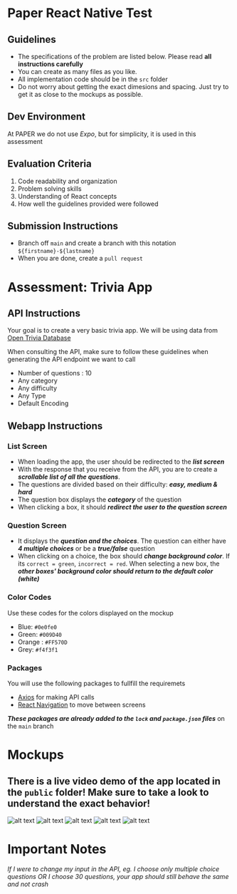 # Paper React Native Test
## Guidelines
- The specifications of the problem are listed below. Please read **all instructions carefully**
- You can create as many files as you like. 
- All implementation code should be in the `src` folder
- Do not worry about getting the exact dimesions and spacing. Just try to get it as close to the mockups as possible.

## Dev Environment

At PAPER we do not use *Expo*, but for simplicity, it is used in this assessment

## Evaluation Criteria

1. Code readability and organization
2. Problem solving skills
3. Understanding of React concepts
4. How well the guidelines provided were followed

## Submission Instructions
- Branch off `main` and create a branch with this notation `${firstname}-${lastname}`
- When you are done, create a `pull request` 

# Assessment: Trivia App 

## API Instructions
Your goal is to create a very basic trivia app. We will be using data from [Open Trivia Database](https://opentdb.com/api_config.php)

When consulting the API, make sure to follow these guidelines when generating the API endpoint we want to call
- Number of questions : 10
- Any category
- Any difficulty
- Any Type
- Default Encoding

## Webapp Instructions

### List Screen
- When loading the app, the user should be redirected to the ***list screen***
- With the response that you receive from the API, you are to create a ***scrollable list of all the questions***.
- The questions are divided based on their difficulty: ***easy, medium & hard***
- The question box displays the ***category*** of the question
- When clicking a box, it should ***redirect the user to the question screen***

### Question Screen
- It displays the ***question and the choices***. The question can either have ***4 multiple choices*** or be a ***true/false*** question
- When clicking on a choice, the box should ***change background color***. If its `correct = green`, `incorrect = red`. When selecting a new box, the ***other boxes' background color should return to the default color (white)***

### Color Codes
Use these codes for the colors displayed on the mockup
- Blue: `#0e0fe0`
- Green: `#009D40`
- Orange : `#FF570D`
- Grey: `#f4f3f1`

### Packages 
You will use the following packages to fullfill the requiremets
- [Axios](https://github.com/axios/axios) for making API calls
- [React Navigation](https://reactnavigation.org/docs/navigating) to move between screens

***These packages are already added to the `lock` and `package.json` files*** on the `main` branch

# Mockups
## There is a live video demo of the app located in the `public` folder! Make sure to take a look to understand the exact behavior!
![alt text](./public/mock-home-default.PNG)
![alt text](./public/mock-home-scroll.PNG)
![alt text](./public/mock-default-question.PNG)
![alt text](./public/mock-incorrect-answer.PNG)
![alt text](./public/mock-good-answer.PNG)

# Important Notes
*If I were to change my input in the API, eg. I choose only multiple choice questions OR I choose 30 questions, your app should still behave the same and not crash*
